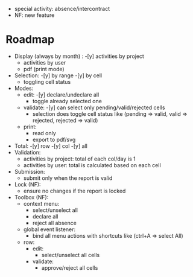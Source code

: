 * special activity: absence/intercontract
* NF: new feature

# Roadmap

-   Display (always by month) :
    -[y]   activities by project
    -   activities by user
    -   pdf (print mode)
-   Selection:
    -[y]   by range
    -[y]   by cell
    -   toggling cell status
-   Modes:
    -   edit:
        -[y]   declare/undeclare all
        -   toggle already selected one
    -   validate:
        -[y]   can select only pending/valid/rejected cells
        -   selection does toggle cell status like (pending => valid, valid => rejected, rejected => valid)
    -   print:
        -   read only
        -   export to pdf/svg
-   Total:
        -[y]   row
        -[y]   col
        -[y]   all
-   Validation:
    -   activities by project: total of each col/day is 1
    -   activities by user: total is calculated based on each cell
-   Submission:
    -   submit only when the report is valid
-   Lock (NF):
    -   ensure no changes if the report is locked
-   Toolbox (NF):
    -   context menu:
        -   select/unselect all
        -   declare all
        -   reject all absence
    -   global event listener:
        -   bind all menu actions with shortcuts like (ctrl+A => select All)
    -   row:
        -   edit:
            -   select/unselect all cells
        -   validate:
            -   approve/reject all cells
